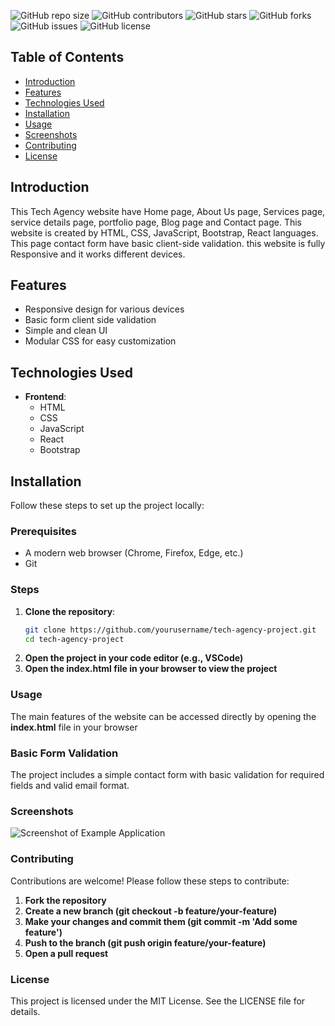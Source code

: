 ![GitHub repo size](https://img.shields.io/github/repo-size/yourusername/basic-web-dev-project)
![GitHub contributors](https://img.shields.io/github/contributors/yourusername/basic-web-dev-project)
![GitHub stars](https://img.shields.io/github/stars/yourusername/basic-web-dev-project?style=social)
![GitHub forks](https://img.shields.io/github/forks/yourusername/basic-web-dev-project?style=social)
![GitHub issues](https://img.shields.io/github/issues/yourusername/basic-web-dev-project)
![GitHub license](https://img.shields.io/github/license/yourusername/basic-web-dev-project)

## Table of Contents
- [Introduction](#introduction)
- [Features](#features)
- [Technologies Used](#technologies-used)
- [Installation](#installation)
- [Usage](#usage)
- [Screenshots](#screenshots)
- [Contributing](#contributing)
- [License](#license)

## Introduction
This Tech Agency website have Home page, About Us page, Services page, service details page, portfolio page, Blog page and Contact page. This website is created by HTML, CSS, JavaScript, Bootstrap, React languages. This page contact form have basic client-side validation.  this website is fully Responsive and it works  different devices.  

## Features
- Responsive design for various devices
- Basic form client side validation
- Simple and clean UI
- Modular CSS for easy customization

## Technologies Used
- **Frontend**:
  - HTML
  - CSS
  - JavaScript
  - React
  - Bootstrap

## Installation
Follow these steps to set up the project locally:

### Prerequisites
- A modern web browser (Chrome, Firefox, Edge, etc.)
- Git

### Steps
1. **Clone the repository**:
   ```bash
   git clone https://github.com/yourusername/tech-agency-project.git
   cd tech-agency-project
2. **Open the project in your code editor (e.g., VSCode)**
3. **Open the index.html file in your browser to view the project**

### Usage
The main features of the website can be accessed directly by opening the **index.html** file in your browser

### Basic Form Validation
The project includes a simple contact form with basic validation for required fields and valid email format.

### Screenshots
![Screenshot of Example Application](./screenshots/screenshot.png)

### Contributing
Contributions are welcome! Please follow these steps to contribute:

1. **Fork the repository**
2. **Create a new branch (git checkout -b feature/your-feature)**
3. **Make your changes and commit them (git commit -m 'Add some feature')**
4. **Push to the branch (git push origin feature/your-feature)**
5. **Open a pull request**

### License
This project is licensed under the MIT License. See the LICENSE file for details.

